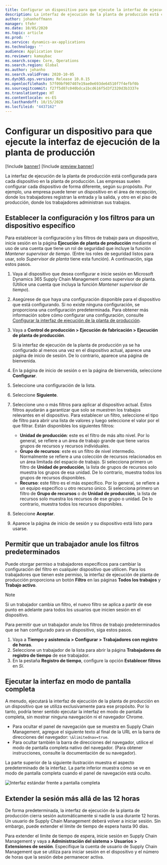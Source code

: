 ```yaml
---
title: Configurar un dispositivo para que ejecute la interfaz de ejecución de la planta de producción
description: La interfaz de ejecución de la planta de producción está configurada para cada dispositivo en la planta de producción. Las empresas suelen configurar cada dispositivo de forma diferente, según su propósito. Por ejemplo, una empresa puede tener un dispositivo en el área de recepción, donde los trabajadores registran la entrada y la salida, y otro en el piso de producción, donde los trabajadores administran sus trabajos.
author: johanhoffmann
manager: tfehr
ms.date: 10/05/2020
ms.topic: article
ms.prod: ''
ms.service: dynamics-ax-applications
ms.technology: ''
audience: Application User
ms.reviewer: kamaybac
ms.search.scope: Core, Operations
ms.search.region: Global
ms.author: johanho
ms.search.validFrom: 2020-10-05
ms.dyn365.ops.version: Release 10.0.15
ms.openlocfilehash: 57f09bf907407e19ae0e693de64510f7f4efbf0b
ms.sourcegitcommit: f27f5d07c040bdca1bcd616f5d3f2320d3b3337e
ms.translationtype: HT
ms.contentlocale: es-ES
ms.lasthandoff: 10/15/2020
ms.locfileid: "4437162"
---
```

# <a name="set-up-a-device-to-run-the-production-floor-execution-interface"></a>Configurar un dispositivo para que ejecute la interfaz de ejecución de la planta de producción

[!include [banner](../includes/banner.md)]
[!include [preview banner](../includes/preview-banner.md)]

La interfaz de ejecución de la planta de producción está configurada para cada dispositivo en la planta de producción. Las empresas suelen configurar cada dispositivo de forma diferente, según su propósito. Por ejemplo, una empresa puede tener un dispositivo en el área de recepción, donde los trabajadores registran la entrada y la salida, y otro en el piso de producción, donde los trabajadores administran sus trabajos.

## <a name="set-the-configuration-and-filters-for-a-specific-device"></a>Establecer la configuración y los filtros para un dispositivo específico

Para establecer la configuración y los filtros de trabajo para un dispositivo, inicie sesión en la página **Ejecución de planta de producción** mediante el uso de una cuenta que tiene un rol de seguridad que incluye la función *Mantener supervisor de tiempo*. (Entre los roles de seguridad listos para usar, solo *Supervisor de planta* tiene esta función). A continuación, siga estos pasos.

1. Vaya al dispositivo que desea configurar e inicie sesión en Microsoft Dynamics 365 Supply Chain Management como supervisor de planta. (Utilice una cuenta que incluya la función *Mantener supervisor de tiempo*).
1. Asegúrese de que haya una configuración disponible para el dispositivo que está configurando. Si no existe ninguna configuración, se proporciona una configuración predeterminada. Para obtener más información sobre cómo configurar una configuración, consulte [Configurar la interfaz de ejecución de la planta de producción](production-floor-execution-configure.md).
1. Vaya a **Control de producción \> Ejecución de fabricación \> Ejecución de planta de producción**.

    Si la interfaz de ejecución de la planta de producción ya se ha configurado al menos una vez en el dispositivo actual, aparece una página de inicio de sesión. De lo contrario, aparece una página de bienvenida.

1. En la página de inicio de sesión o en la página de bienvenida, seleccione **Configurar**.
1. Seleccione una configuración de la lista.
1. Seleccione **Siguiente**.
1. Seleccione uno o más filtros para aplicar al dispositivo actual. Estos filtros ayudarán a garantizar que solo se muestren los trabajos relevantes en el dispositivo. Para establecer un filtro, seleccione el tipo de filtro para abrir una lista de valores y luego seleccione el valor por el que filtrar. Están disponibles los siguientes filtros:

    - **Unidad de producción**: este es el filtro de más alto nivel. Por lo general, se refiere a un área de trabajo grande que tiene varios grupos de recursos y recursos individuales.
    - **Grupo de recursos**: este es un filtro de nivel intermedio. Normalmente se refiere a una colección de recursos relacionados en un área limitada del espacio de trabajo. Si selecciona primero un filtro de **Unidad de producción**, la lista de grupos de recursos solo muestra los grupos de esa unidad. De lo contrario, muestra todos los grupos de recursos disponibles.
    - **Recurso**: este filtro es el más específico. Por lo general, se refiere a un equipo específico u otro recurso único. Si selecciona primero un filtro de **Grupo de recursos** o de **Unidad de producción**, la lista de recursos solo muestra los recursos de ese grupo o unidad. De lo contrario, muestra todos los recursos disponibles.

1. Seleccione **Aceptar**.
1. Aparece la página de inicio de sesión y su dispositivo está listo para usarse.

## <a name="allow-a-worker-to-override-the-default-filters"></a>Permitir que un trabajador anule los filtros predeterminados

Puede otorgar permiso a trabajadores específicos para cambiar la configuración del filtro en cualquier dispositivo que utilicen. Para los trabajadores que tienen este permiso, la interfaz de ejecución de planta de producción proporciona un botón **Filtro** en las páginas **Todos los trabajos** y **Trabajo activo**.

> [!NOTE]
> Si un trabajador cambia un filtro, el nuevo filtro se aplica a partir de ese punto en adelante para todos los usuarios que inicien sesión en el dispositivo.

Para permitir que un trabajador anule los filtros de trabajo predeterminados que se han configurado para un dispositivo, siga estos pasos.

1. Vaya a **Tiempo y asistencia \> Configurar \> Trabajadores con registro de horas**.
1. Seleccione un trabajador de la lista para abrir la página **Trabajadores de registro de tiempo** de ese trabajador.
1. En la pestaña **Registro de tiempo**, configure la opción **Establecer filtros** en *Sí*.

## <a name="run-the-interface-in-full-screen-mode"></a>Ejecutar la interfaz en modo de pantalla completa

A menudo, ejecutará la interfaz de ejecución de la planta de producción en un dispositivo que se utiliza exclusivamente para ese propósito. Por lo tanto, podría tener sentido ejecutar la interfaz en modo de pantalla completa, sin mostrar ninguna navegación ni el navegador Chrome.

- Para ocultar el panel de navegación que se muestra en Supply Chain Management, agregue el siguiente texto al final de la URL en la barra de direcciones del navegador: `\&limitednav=true`.
- Para ocultar también la barra de direcciones del navegador, utilice el modo de pantalla completa nativo del navegador. (Para obtener instrucciones, consulte la documentación de su navegador).

La parte superior de la siguiente ilustración muestra el aspecto predeterminado de la interfaz. La parte inferior muestra cómo se ve en modo de pantalla completa cuando el panel de navegación está oculto.

![Interfaz estándar frente a pantalla completa](media/pfei-full-screen.png "Interfaz estándar frente a pantalla completa")

## <a name="extend-the-session-past-12-hours"></a>Extender la sesión más allá de las 12 horas

De forma predeterminada, la interfaz de ejecución de la planta de producción cierra sesión automáticamente si nadie la usa durante 12 horas. Un usuario de Supply Chain Management deberá volver a iniciar sesión. Sin embargo, puede extender el límite de tiempo de espera hasta 90 días.

Para extender el límite de tiempo de espera, inicie sesión en Supply Chain Management y vaya a **Administración del sistema \> Usuarios \> Extensiones de sesión**. Especifique la cuenta de usuario de Supply Chain Management que se utiliza para iniciar sesión en el dispositivo y el número de horas que la sesión debe permanecer activa.
